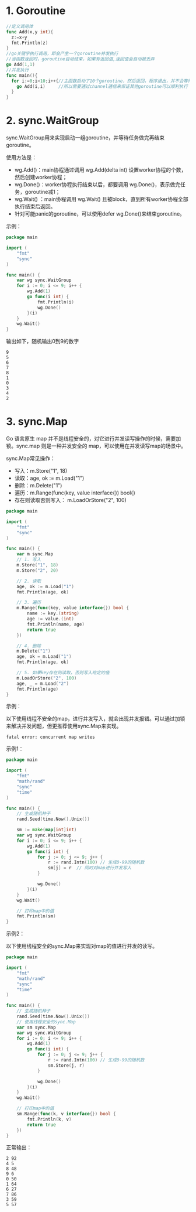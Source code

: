 # 1. Goroutine

```go
//定义调用体
func Add(x,y int){
  z:=x+y
  fmt.Println(z)
}
//go关键字执行调用，即会产生一个goroutine并发执行
//当函数返回时，goroutine自动结束，如果有返回值,返回值会自动被丢弃
go Add(1,1)
//并发执行
func main(){
  for i:=0;i<10;i++{//主函数启动了10个goroutine，然后返回，程序退出，并不会等待其他goroutine结束
    go Add(i,i)     //所以需要通过channel通信来保证其他goroutine可以顺利执行
  }
}
```

# 2. sync.WaitGroup

sync.WaitGroup用来实现启动一组goroutine，并等待任务做完再结束goroutine。

使用方法是：

- wg.Add()：main协程通过调用 wg.Add(delta int) 设置worker协程的个数，然后创建worker协程；
- wg.Done()：worker协程执行结束以后，都要调用 wg.Done()，表示做完任务，goroutine减1；
- wg.Wait() ：main协程调用 wg.Wait() 且被block，直到所有worker协程全部执行结束后返回。
- 针对可能panic的goroutine，可以使用defer wg.Done()来结束goroutine。


示例：

```go
package main

import (
	"fmt"
	"sync"
)

func main() {
	var wg sync.WaitGroup
	for i := 0; i <= 9; i++ {
		wg.Add(1)
		go func(i int) {
			fmt.Println(i)
			wg.Done()
		}(i)
	}
	wg.Wait()
}
```

输出如下，随机输出0到9的数字

```
9
5
6
7
8
1
0
3
4
2
```

# 3. sync.Map

Go 语言原生 map 并不是线程安全的，对它进行并发读写操作的时候，需要加锁。sync.map 则是一种并发安全的 map，可以使用在并发读写map的场景中。

sync.Map常见操作：

- 写入：m.Store("1", 18)
- 读取：age, ok := m.Load("1")
- 删除：m.Delete("1")
- 遍历：m.Range(func(key, value interface{}) bool{}
- 存在则读取否则写入：	m.LoadOrStore("2", 100)

```go
package main

import (
	"fmt"
	"sync"
)

func main() {
	var m sync.Map
	// 1. 写入
	m.Store("1", 18)
	m.Store("2", 20)

	// 2. 读取
	age, ok := m.Load("1")
	fmt.Println(age, ok)

	// 3. 遍历
	m.Range(func(key, value interface{}) bool {
		name := key.(string)
		age := value.(int)
		fmt.Println(name, age)
		return true
	})

	// 4. 删除
	m.Delete("1")
	age, ok = m.Load("1")
	fmt.Println(age, ok)

	// 5. 如果key存在则读取，否则写入给定的值
	m.LoadOrStore("2", 100)
	age, _ = m.Load("2")
	fmt.Println(age)
}
```

示例：

以下使用线程不安全的map，进行并发写入，就会出现并发报错。可以通过加锁来解决并发问题，但更推荐使用sync.Map来实现。

```
fatal error: concurrent map writes
```

示例1：

```go
package main

import (
	"fmt"
	"math/rand"
	"sync"
	"time"
)

func main() {
	// 生成随机种子
	rand.Seed(time.Now().Unix())

	sm := make(map[int]int)
	var wg sync.WaitGroup
	for i := 0; i <= 9; i++ {
		wg.Add(1)
		go func(i int) {
			for j := 0; j <= 9; j++ {
				r := rand.Intn(100) // 生成0-99的随机数
				sm[j] = r  // 同时对map进行并发写入
			}

			wg.Done()
		}(i)
	}
	wg.Wait()

	// 打印map中的值
	fmt.Println(sm)
}
```

示例2：

以下使用线程安全的sync.Map来实现对map的值进行并发的读写。

```go
package main

import (
	"fmt"
	"math/rand"
	"sync"
	"time"
)

func main() {
	// 生成随机种子
	rand.Seed(time.Now().Unix())
	// 使用线程安全的sync.Map
	var sm sync.Map
	var wg sync.WaitGroup
	for i := 0; i <= 9; i++ {
		wg.Add(1)
		go func(i int) {
			for j := 0; j <= 9; j++ {
				r := rand.Intn(100) // 生成0-99的随机数
				sm.Store(j, r)
			}

			wg.Done()
		}(i)
	}
	wg.Wait()

	// 打印map中的值
	sm.Range(func(k, v interface{}) bool {
		fmt.Println(k, v)
		return true
	})
}
```

正常输出：

```
2 92
4 5
8 48
9 6
0 50
1 64
6 27
7 86
3 59
5 57
```
